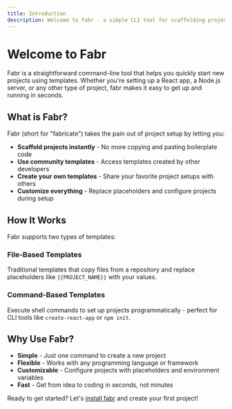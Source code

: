 ```yaml
---
title: Introduction
description: Welcome to fabr - a simple CLI tool for scaffolding projects with templates
---
```


# Welcome to Fabr

Fabr is a straightforward command-line tool that helps you quickly start new projects using templates. Whether you're setting up a React app, a Node.js server, or any other type of project, fabr makes it easy to get up and running in seconds.

## What is Fabr?

Fabr (short for "fabricate") takes the pain out of project setup by letting you:

- **Scaffold projects instantly** - No more copying and pasting boilerplate code
- **Use community templates** - Access templates created by other developers
- **Create your own templates** - Share your favorite project setups with others
- **Customize everything** - Replace placeholders and configure projects during setup

## How It Works

Fabr supports two types of templates:

### File-Based Templates

Traditional templates that copy files from a repository and replace placeholders like `{{PROJECT_NAME}}` with your values.

### Command-Based Templates

Execute shell commands to set up projects programmatically - perfect for CLI tools like `create-react-app` or `npm init`.

## Why Use Fabr?

- **Simple** - Just one command to create a new project
- **Flexible** - Works with any programming language or framework
- **Customizable** - Configure projects with placeholders and environment variables
- **Fast** - Get from idea to coding in seconds, not minutes

Ready to get started? Let's [install fabr](/getting-started/installation) and create your first project!

